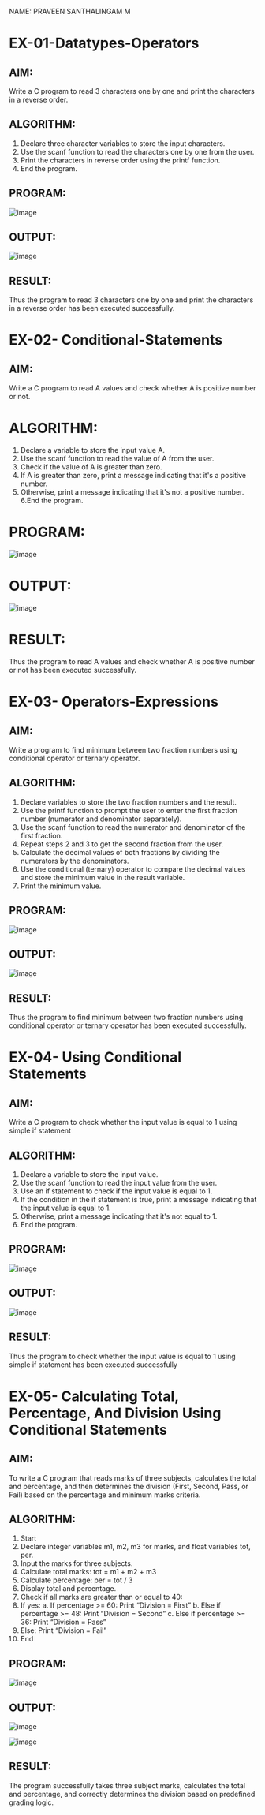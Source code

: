 NAME: PRAVEEN SANTHALINGAM M
# EX-01-Datatypes-Operators
## AIM:
Write a C program to read 3 characters one by one and print the characters in a reverse order.

## ALGORITHM:
1.	Declare three character variables to store the input characters.
2.	Use the scanf function to read the characters one by one from the user.
3.	Print the characters in reverse order using the printf function.
4.	End the program.

## PROGRAM:

![image](https://github.com/user-attachments/assets/d014c6ff-6568-49c4-b0e4-0a59563835b1)

## OUTPUT:


![image](https://github.com/user-attachments/assets/d2f06ffa-4951-4af1-b99e-e583dbed3ea4)















## RESULT:
Thus the program to read 3 characters one by one and print the characters in a reverse order has been executed successfully.


# EX-02- Conditional-Statements
## AIM:
Write a C program to read A values and check whether A is positive number or not.

# ALGORITHM:
1.	Declare a variable to store the input value A.
2.	Use the scanf function to read the value of A from the user.
3.	Check if the value of A is greater than zero.
4.	If A is greater than zero, print a message indicating that it's a positive number. 
5.	Otherwise, print a message indicating that it's not a positive number.
6.End the program.

# PROGRAM:

![image](https://github.com/user-attachments/assets/be7213f2-1f3b-418f-905c-70faa2c2356c)

# OUTPUT:


![image](https://github.com/user-attachments/assets/432c4b66-96f0-4104-aa0a-ec1fa021f9ad)










# RESULT:
Thus the program to read A values and check whether A is positive number or not has been executed successfully.
 
 
 


# EX-03- Operators-Expressions
## AIM:
Write a program to find minimum between two fraction numbers using conditional operator or ternary operator.

## ALGORITHM:
1.	Declare variables to store the two fraction numbers and the result.
2.	Use the printf function to prompt the user to enter the first fraction number (numerator and denominator separately).
3.	Use the scanf function to read the numerator and denominator of the first fraction.
4.	Repeat steps 2 and 3 to get the second fraction from the user.
5.	Calculate the decimal values of both fractions by dividing the numerators by the denominators.
6.	Use the conditional (ternary) operator to compare the decimal values and store the minimum value in the result variable.
7.	Print the minimum value.

## PROGRAM:

![image](https://github.com/user-attachments/assets/0a02ac8f-7bb4-4846-aea2-ca4854f2e60f)

## OUTPUT:



![image](https://github.com/user-attachments/assets/98bdb41c-d862-4907-a654-2c7e6a424216)






## RESULT:
Thus the program to find minimum between two fraction numbers using conditional operator or ternary operator has been executed successfully.




# EX-04- Using Conditional Statements

## AIM:
Write a C program to check whether the input value is equal to 1 using simple if statement

## ALGORITHM:
1.	Declare a variable to store the input value.
2.	Use the scanf function to read the input value from the user.
3.	Use an if statement to check if the input value is equal to 1.
4.	If the condition in the if statement is true, print a message indicating that the input value is equal to 1.
5.	Otherwise, print a message indicating that it's not equal to 1.
6.	End the program.

## PROGRAM:

![image](https://github.com/user-attachments/assets/6e3b053b-fd7b-4ebc-8a4c-4ce003c8b004)

  
## OUTPUT:


![image](https://github.com/user-attachments/assets/6ce9d38e-f878-4a32-beab-9bf0c7023646)







	

## RESULT:
Thus the program to check whether the input value is equal to 1 using simple if statement has been executed successfully



# EX-05- Calculating Total, Percentage, And Division Using Conditional Statements 
## AIM:
To write a C program that reads marks of three subjects, calculates the total and percentage, and then determines the division (First, Second, Pass, or Fail) based on the percentage and minimum marks criteria.
## ALGORITHM:
1.	Start
2.	Declare integer variables m1, m2, m3 for marks, and float variables tot, per.
3.	Input the marks for three subjects.
4.	Calculate total marks: tot = m1 + m2 + m3
5.	Calculate percentage: per = tot / 3
6.	Display total and percentage.
7.	Check if all marks are greater than or equal to 40:
8.	If yes:
a.	If percentage >= 60: Print “Division = First”
b.	Else if percentage >= 48: Print “Division = Second”
c.	Else if percentage >= 36: Print “Division = Pass”
9.	Else: Print “Division = Fail”
10.	End
## PROGRAM:

![image](https://github.com/user-attachments/assets/422a9195-a8d3-48ae-b4aa-c8c01c3729a7)

## OUTPUT:

![image](https://github.com/user-attachments/assets/0cddf006-6232-4328-b1c8-2345474c0b9a)

![image](https://github.com/user-attachments/assets/a93689da-ff7c-49f5-9c7f-f63ff98f276a)


## RESULT:
The program successfully takes three subject marks, calculates the total and percentage, and correctly determines the division based on predefined grading logic.

